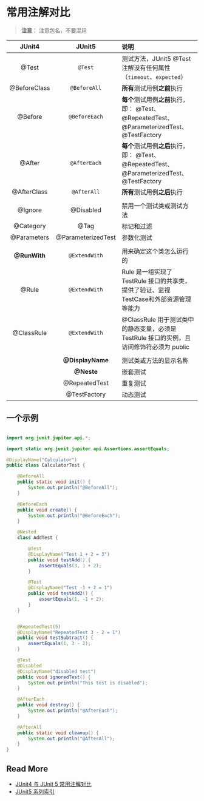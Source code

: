 # 常用注解对比



> **注意**： 注意包名，不要混用



|    JUnit4    |       JUnit5       | 说明                                                         |
| :----------: | :----------------: | :----------------------------------------------------------- |
|    @Test     |      `@Test`       | 测试方法，JUnit5 @Test 注解没有任何属性（`timeout`、`expected`） |
| @BeforeClass |    `@BeforeAll`    | **所有**测试用例**之前**执行                                 |
|   @Before    |   `@BeforeEach`    | **每个**测试用例**之前**执行，即： @Test、@RepeatedTest、@ParameterizedTest、@TestFactory |
|    @After    |    `@AfterEach`    | **每个**测试用例**之后**执行，即： @Test、@RepeatedTest、@ParameterizedTest、@TestFactory |
| @AfterClass  |    `@AfterAll`     | **所有**测试用例**之后**执行                                 |
|              |                    |                                                              |
|   @Ignore    |     @Disabled      | 禁用一个测试类或测试方法                                     |
|  @Category   |        @Tag        | 标记和过滤                                                   |
| @Parameters  | @ParameterizedTest | 参数化测试                                                   |
|              |                    |                                                              |
| **@RunWith** |   `@ExtendWith`    | 用来确定这个类怎么运行的                                     |
|    @Rule     |   `@ExtendWith`    | Rule 是一组实现了 TestRule 接口的共享类，提供了验证、监视TestCase和外部资源管理等能力 |
|  @ClassRule  |   `@ExtendWith`    | @ClassRule 用于测试类中的静态变量，必须是 TestRule 接口的实例，且访问修饰符必须为 public |
|              |                    |                                                              |
|              |  **@DisplayName**  | 测试类或方法的显示名称                                       |
|              |     **@Neste**     | 嵌套测试                                                     |
|              |   @RepeatedTest    | 重复测试                                                     |
|              |    @TestFactory    | 动态测试                                                     |



## 一个示例

```java

import org.junit.jupiter.api.*;

import static org.junit.jupiter.api.Assertions.assertEquals;

@DisplayName("Calculator")
public class CalculatorTest {

    @BeforeAll
    public static void init() {
        System.out.println("@BeforeAll");
    }

    @BeforeEach
    public void create() {
        System.out.println("@BeforeEach");
    }

    @Nested
    class AddTest {

        @Test
        @DisplayName("Test 1 + 2 = 3")
        public void testAdd() {
            assertEquals(3, 1 + 2);
        }

        @Test
        @DisplayName("Test -1 + 2 = 1")
        public void testAdd2() {
            assertEquals(1, -1 + 2);
        }
    }


    @RepeatedTest(5)
    @DisplayName("RepeatedTest 3 - 2 = 1")
    public void testSubtract() {
        assertEquals(1, 3 - 2);
    }

    @Test
    @Disabled
    @DisplayName("disabled test")
    public void ignoredTest() {
        System.out.println("This test is disabled");
    }

    @AfterEach
    public void destroy() {
        System.out.println("@AfterEach");
    }

    @AfterAll
    public static void cleanup() {
        System.out.println("@AfterAll");
    }
}
```







## Read More

- [JUnit4 与 JUnit 5 常用注解对比](https://blog.csdn.net/winteroak/article/details/80591598)
- [JUnit5 系列索引](https://blog.csdn.net/ryo1060732496/article/details/80792246)